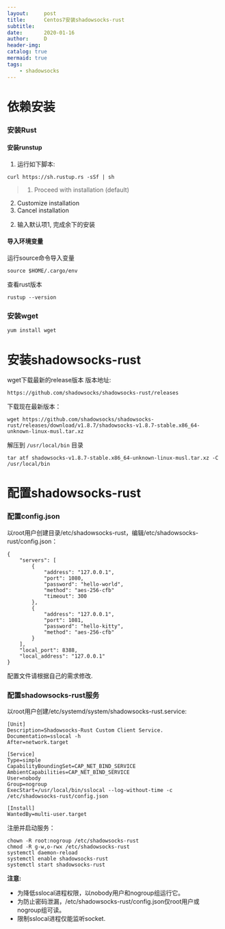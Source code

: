 ```yaml
---
layout:     post
title:      Centos7安装shadowsocks-rust
subtitle:   
date:       2020-01-16
author:     D
header-img: 
catalog: true
mermaid: true
tags:
    - shadowsocks
---
```

# 依赖安装
### 安装Rust
#### 安装runstup
1. 运行如下脚本:
```
curl https://sh.rustup.rs -sSf | sh
```

>1) Proceed with installation (default)
2) Customize installation
3) Cancel installation

2. 输入默认项1, 完成余下的安装

#### 导入环境变量
运行source命令导入变量
```
source $HOME/.cargo/env
```
查看rust版本
```
rustup --version
```

### 安装wget
```
yum install wget
```

# 安装shadowsocks-rust
wget下载最新的release版本
版本地址:
```
https://github.com/shadowsocks/shadowsocks-rust/releases
```
下载现在最新版本：
```
wget https://github.com/shadowsocks/shadowsocks-rust/releases/download/v1.8.7/shadowsocks-v1.8.7-stable.x86_64-unknown-linux-musl.tar.xz
```
解压到 `/usr/local/bin` 目录
```
tar atf shadowsocks-v1.8.7-stable.x86_64-unknown-linux-musl.tar.xz -C /usr/local/bin
```

# 配置shadowsocks-rust
### 配置config.json
以root用户创建目录/etc/shadowsocks-rust，编辑/etc/shadowsocks-rust/config.json：
```
{
    "servers": [
        {
            "address": "127.0.0.1",
            "port": 1080,
            "password": "hello-world",
            "method": "aes-256-cfb"
            "timeout": 300
        },
        {
            "address": "127.0.0.1",
            "port": 1081,
            "password": "hello-kitty",
            "method": "aes-256-cfb"
        }
    ],
    "local_port": 8388,
    "local_address": "127.0.0.1"
}
```
配置文件请根据自己的需求修改.

### 配置shadowsocks-rust服务
以root用户创建/etc/systemd/system/shadowsocks-rust.service:
```
[Unit]
Description=Shadowsocks-Rust Custom Client Service.
Documentation=sslocal -h
After=network.target

[Service]
Type=simple
CapabilityBoundingSet=CAP_NET_BIND_SERVICE
AmbientCapabilities=CAP_NET_BIND_SERVICE
User=nobody
Group=nogroup
ExecStart=/usr/local/bin/sslocal --log-without-time -c /etc/shadowsocks-rust/config.json

[Install]
WantedBy=multi-user.target
```

注册并启动服务：

```
chown -R root:nogroup /etc/shadowsocks-rust
chmod -R g-w,o-rwx /etc/shadowsocks-rust
systemctl daemon-reload
systemctl enable shadowsocks-rust
systemctl start shadowsocks-rust
```

**注意:**
- 为降低sslocal进程权限，以nobody用户和nogroup组运行它。
- 为防止密码泄漏，/etc/shadowsocks-rust/config.json仅root用户或nogroup组可读。
- 限制sslocal进程仅能监听socket.


